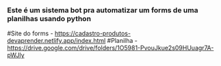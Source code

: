 ### Este é um sistema bot pra automatizar um forms de uma planilhas usando python
#Site do forms - https://cadastro-produtos-devaprender.netlify.app/index.html
#Planilha - https://drive.google.com/drive/folders/1O5981-PvouJkue2s09HUuagr7A-pWJly
